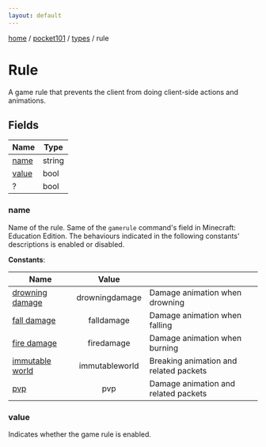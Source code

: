 ```yaml
---
layout: default
---
```


[home](/)  /  [pocket101](/protocol/pocket101)  /  [types](/protocol/pocket101/types)  /  rule

# Rule

A game rule that prevents the client from doing client-side actions and animations.

## Fields

Name | Type
---|---
[name](#name) | string
[value](#value) | bool
? | bool

### name

Name of the rule. Same of the `gamerule` command's field in Minecraft: Education Edition.
The behaviours indicated in the following constants' descriptions is enabled or disabled.

**Constants**:

Name | Value |  |
---|:---:|---
[drowning damage](name_drowning-damage) | drowningdamage | Damage animation when drowning
[fall damage](name_fall-damage) | falldamage | Damage animation when falling
[fire damage](name_fire-damage) | firedamage | Damage animation when burning
[immutable world](name_immutable-world) | immutableworld | Breaking animation and related packets
[pvp](name_pvp) | pvp | Damage animation and related packets

### value

Indicates whether the game rule is enabled.

